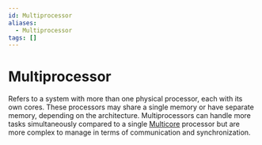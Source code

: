 ```yaml
---
id: Multiprocessor
aliases:
  - Multiprocessor
tags: []
---
```


# Multiprocessor
Refers to a system with more than one physical processor, each with its own cores. These processors may share a single memory or have separate memory, depending on the architecture. Multiprocessors can handle more tasks simultaneously compared to a single [Multicore](./Multicore.md) processor but are more complex to manage in terms of communication and synchronization.
